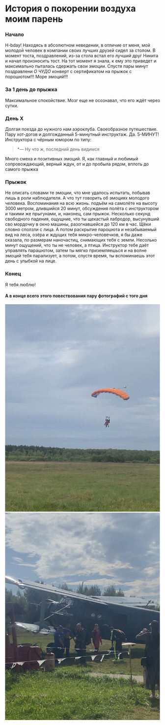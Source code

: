 # История о покорении воздуха моим парень 

### Начало 

H-bday! Находясь в абсолютном неведении, в отличие от меня, мой молодой человек в компании своих лучших друзей сидел за столом. В момент тоста, поздравлений, из-за стола встал его лучший друг Никита и начал произносить тост. На тот момент я знала, к ему это приведет и максимально пыталась сдержать свои эмоции. Спустя пары минут поздравлени *О ЧУДО* конверт с сертификатом на прыжок с порошютом!!! Море эмоций!!!


### За 1 день до прыжка 

Максимальное спокойствие. Мозг еще не осознавал, что его ждёт через сутки.

### День Х

Долгая поезда до нужного нам аэроклуба. Своеобразное путешествие. Пару хот-догов и долгожданный 5-минутный инструктаж. Да. 5-МИНУТ! Инструктора с чёрным юмором по типу: 

> *— Ну что ж, последний день видимся

Много смеха и позитивных эмоций. Я, как главный и любимый сопровождающий, верный ждун, от и до пробыла рядом, вплоть до самого прыжка

### Прыжок

Не описать словами те эмоции, что мне удалось испытать, побывав лишь в роли наблюдателя. А что тут говорить об эмоциях молодого человека. Воспоминания на всю жизнь. подъём на самолёте на высоту 3000 метром, длившийся 20 минут, обсуждения полёта с инструктором и такими же прыгунами, и, наконец, сам прыжок. Несколько секунд свободного падения, ощущние, что ты щекастый лабродор, высунувший сво мордочку в окно машины, разогнавшейся до 120 км в час. Щёки словно сползли с лица. А потом раскрытие парошюта и незабываемый вид на леса, озёра и ждущих тебя микро-человечков, я бы даже сказала, по размерам наночастиц, снимающих тебя с земли. Несолько минут ощущений, что ты не человек, а птица. Инструктор тебе даёт управлять парашютом, затем ты мягко приземляешься и на волне эмоций тебя парализует, а потом, спустя время, ты вспоминаешь этот день с улыбкой на лице. 

### Конец 

Я тебя люблю!

#### А в конце всего этого повествования пару фотографий с того дня

![](/img/парашют.jpg)
![](/img/самолёт.jpg)
